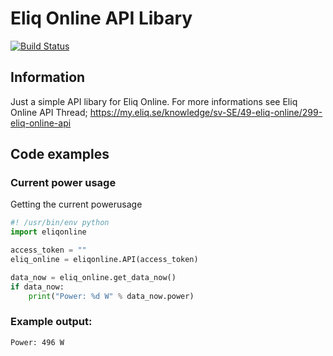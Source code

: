 # Eliq Online API Libary
[![Build Status](https://travis-ci.org/6D66/eliq.svg)](https://travis-ci.org/6D66/eliq)

## Information
Just a simple API libary for Eliq Online.
For more informations see Eliq Online API Thread; 
https://my.eliq.se/knowledge/sv-SE/49-eliq-online/299-eliq-online-api


## Code examples
### Current power usage
Getting the current powerusage
```python
#! /usr/bin/env python
import eliqonline

access_token = ""
eliq_online = eliqonline.API(access_token)

data_now = eliq_online.get_data_now()
if data_now:
    print("Power: %d W" % data_now.power)
```
### Example output:
```
Power: 496 W
```
